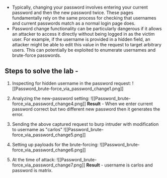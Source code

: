 - Typically, changing your password involves entering your current password and then the new password twice. These pages fundamentally rely on the same process for checking that usernames and current passwords match as a normal login page does.
- Password change functionality can be particularly dangerous if it allows an attacker to access it directly without being logged in as the victim user. For example, if the username is provided in a hidden field, an attacker might be able to edit this value in the request to target arbitrary users. This can potentially be exploited to enumerate usernames and brute-force passwords.

## Steps to solve the lab - 
1. Inspecting for hidden username in the password request:
![[Password_brute-force_via_password_change1.png]]

2. Analyzing the new-password setting:
   ![[Password_brute-force_via_password_change4.png]]
   **Result** - When we enter current password correct but two different new password then it generates the error.

3. Sending the above captured request to burp intruder with modification to username as "carlos"
![[Password_brute-force_via_password_change5.png]]

4. Setting up payloads for the brute-forcing:
![[Password_brute-force_via_password_change6.png]]

5. At the time of attack:
![[Password_brute-force_via_password_change7.png]]
**Result** - username is carlos and password is matrix.